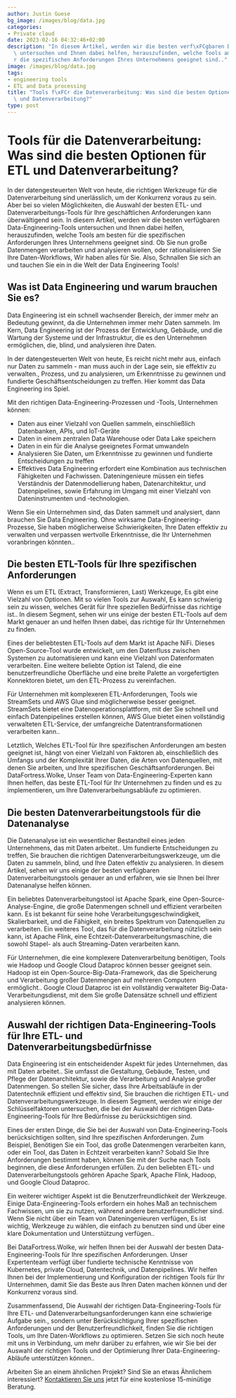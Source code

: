 ```yaml
---
author: Justin Guese
bg_image: /images/blog/data.jpg
categories:
- Private cloud
date: 2023-02-16 04:32:46+02:00
description: "In diesem Artikel, werden wir die besten verf\xFCgbaren Data-Engineering-Tools\
  \ untersuchen und Ihnen dabei helfen, herauszufinden, welche Tools am besten f\xFC\
  r die spezifischen Anforderungen Ihres Unternehmens geeignet sind.."
image: /images/blog/data.jpg
tags:
- engineering tools
- ETL and Data processing
title: "Tools f\xFCr die Datenverarbeitung: Was sind die besten Optionen f\xFCr ETL\
  \ und Datenverarbeitung?"
type: post
---
```



# Tools für die Datenverarbeitung: Was sind die besten Optionen für ETL und Datenverarbeitung?

In der datengesteuerten Welt von heute, die richtigen Werkzeuge für die Datenverarbeitung sind unerlässlich, um der Konkurrenz voraus zu sein. Aber bei so vielen Möglichkeiten, die Auswahl der besten ETL- und Datenverarbeitungs-Tools für Ihre geschäftlichen Anforderungen kann überwältigend sein. In diesem Artikel, werden wir die besten verfügbaren Data-Engineering-Tools untersuchen und Ihnen dabei helfen, herauszufinden, welche Tools am besten für die spezifischen Anforderungen Ihres Unternehmens geeignet sind. Ob Sie nun große Datenmengen verarbeiten und analysieren wollen, oder rationalisieren Sie Ihre Daten-Workflows, Wir haben alles für Sie. Also, Schnallen Sie sich an und tauchen Sie ein in die Welt der Data Engineering Tools!

## Was ist Data Engineering und warum brauchen Sie es?

Data Engineering ist ein schnell wachsender Bereich, der immer mehr an Bedeutung gewinnt, da die Unternehmen immer mehr Daten sammeln. Im Kern, Data Engineering ist der Prozess der Entwicklung, Gebäude, und die Wartung der Systeme und der Infrastruktur, die es den Unternehmen ermöglichen, die, blind, und analysieren ihre Daten.

In der datengesteuerten Welt von heute, Es reicht nicht mehr aus, einfach nur Daten zu sammeln - man muss auch in der Lage sein, sie effektiv zu verwalten., Prozess, und zu analysieren, um Erkenntnisse zu gewinnen und fundierte Geschäftsentscheidungen zu treffen. Hier kommt das Data Engineering ins Spiel.

Mit den richtigen Data-Engineering-Prozessen und -Tools, Unternehmen können:

- Daten aus einer Vielzahl von Quellen sammeln, einschließlich Datenbanken, APIs, und IoT-Geräte
- Daten in einem zentralen Data Warehouse oder Data Lake speichern
- Daten in ein für die Analyse geeignetes Format umwandeln
- Analysieren Sie Daten, um Erkenntnisse zu gewinnen und fundierte Entscheidungen zu treffen
- Effektives Data Engineering erfordert eine Kombination aus technischen Fähigkeiten und Fachwissen. Dateningenieure müssen ein tiefes Verständnis der Datenmodellierung haben, Datenarchitektur, und Datenpipelines, sowie Erfahrung im Umgang mit einer Vielzahl von Dateninstrumenten und -technologien.

Wenn Sie ein Unternehmen sind, das Daten sammelt und analysiert, dann brauchen Sie Data Engineering. Ohne wirksame Data-Engineering-Prozesse, Sie haben möglicherweise Schwierigkeiten, Ihre Daten effektiv zu verwalten und verpassen wertvolle Erkenntnisse, die Ihr Unternehmen voranbringen könnten..

## Die besten ETL-Tools für Ihre spezifischen Anforderungen

Wenn es um ETL (Extract, Transformieren, Last) Werkzeuge, Es gibt eine Vielzahl von Optionen. Mit so vielen Tools zur Auswahl, Es kann schwierig sein zu wissen, welches Gerät für Ihre speziellen Bedürfnisse das richtige ist.. In diesem Segment, sehen wir uns einige der besten ETL-Tools auf dem Markt genauer an und helfen Ihnen dabei, das richtige für Ihr Unternehmen zu finden.

Eines der beliebtesten ETL-Tools auf dem Markt ist Apache NiFi. Dieses Open-Source-Tool wurde entwickelt, um den Datenfluss zwischen Systemen zu automatisieren und kann eine Vielzahl von Datenformaten verarbeiten. Eine weitere beliebte Option ist Talend, die eine benutzerfreundliche Oberfläche und eine breite Palette an vorgefertigten Konnektoren bietet, um den ETL-Prozess zu vereinfachen.

Für Unternehmen mit komplexeren ETL-Anforderungen, Tools wie StreamSets und AWS Glue sind möglicherweise besser geeignet. StreamSets bietet eine Datenoperationsplattform, mit der Sie schnell und einfach Datenpipelines erstellen können, AWS Glue bietet einen vollständig verwalteten ETL-Service, der umfangreiche Datentransformationen verarbeiten kann..

Letztlich, Welches ETL-Tool für Ihre spezifischen Anforderungen am besten geeignet ist, hängt von einer Vielzahl von Faktoren ab, einschließlich des Umfangs und der Komplexität Ihrer Daten, die Arten von Datenquellen, mit denen Sie arbeiten, und Ihre spezifischen Geschäftsanforderungen. Bei DataFortress.Wolke, Unser Team von Data-Engineering-Experten kann Ihnen helfen, das beste ETL-Tool für Ihr Unternehmen zu finden und es zu implementieren, um Ihre Datenverarbeitungsabläufe zu optimieren.

## Die besten Datenverarbeitungstools für die Datenanalyse

Die Datenanalyse ist ein wesentlicher Bestandteil eines jeden Unternehmens, das mit Daten arbeitet.. Um fundierte Entscheidungen zu treffen, Sie brauchen die richtigen Datenverarbeitungswerkzeuge, um die Daten zu sammeln, blind, und Ihre Daten effektiv zu analysieren. In diesem Artikel, sehen wir uns einige der besten verfügbaren Datenverarbeitungstools genauer an und erfahren, wie sie Ihnen bei Ihrer Datenanalyse helfen können.

Ein beliebtes Datenverarbeitungstool ist Apache Spark, eine Open-Source-Analyse-Engine, die große Datenmengen schnell und effizient verarbeiten kann. Es ist bekannt für seine hohe Verarbeitungsgeschwindigkeit, Skalierbarkeit, und die Fähigkeit, ein breites Spektrum von Datenquellen zu verarbeiten. Ein weiteres Tool, das für die Datenverarbeitung nützlich sein kann, ist Apache Flink, eine Echtzeit-Datenverarbeitungsmaschine, die sowohl Stapel- als auch Streaming-Daten verarbeiten kann.

Für Unternehmen, die eine komplexere Datenverarbeitung benötigen, Tools wie Hadoop und Google Cloud Dataproc können besser geeignet sein. Hadoop ist ein Open-Source-Big-Data-Framework, das die Speicherung und Verarbeitung großer Datenmengen auf mehreren Computern ermöglicht.. Google Cloud Dataproc ist ein vollständig verwalteter Big-Data-Verarbeitungsdienst, mit dem Sie große Datensätze schnell und effizient analysieren können.

## Auswahl der richtigen Data-Engineering-Tools für Ihre ETL- und Datenverarbeitungsbedürfnisse

Data Engineering ist ein entscheidender Aspekt für jedes Unternehmen, das mit Daten arbeitet.. Sie umfasst die Gestaltung, Gebäude, Testen, und Pflege der Datenarchitektur, sowie die Verarbeitung und Analyse großer Datenmengen. So stellen Sie sicher, dass Ihre Arbeitsabläufe in der Datentechnik effizient und effektiv sind, Sie brauchen die richtigen ETL- und Datenverarbeitungswerkzeuge. In diesem Segment, werden wir einige der Schlüsselfaktoren untersuchen, die bei der Auswahl der richtigen Data-Engineering-Tools für Ihre Bedürfnisse zu berücksichtigen sind.

Eines der ersten Dinge, die Sie bei der Auswahl von Data-Engineering-Tools berücksichtigen sollten, sind Ihre spezifischen Anforderungen. Zum Beispiel, Benötigen Sie ein Tool, das große Datenmengen verarbeiten kann, oder ein Tool, das Daten in Echtzeit verarbeiten kann? Sobald Sie Ihre Anforderungen bestimmt haben, können Sie mit der Suche nach Tools beginnen, die diese Anforderungen erfüllen. Zu den beliebten ETL- und Datenverarbeitungstools gehören Apache Spark, Apache Flink, Hadoop, und Google Cloud Dataproc.

Ein weiterer wichtiger Aspekt ist die Benutzerfreundlichkeit der Werkzeuge. Einige Data-Engineering-Tools erfordern ein hohes Maß an technischem Fachwissen, um sie zu nutzen, während andere benutzerfreundlicher sind. Wenn Sie nicht über ein Team von Dateningenieuren verfügen, Es ist wichtig, Werkzeuge zu wählen, die einfach zu benutzen sind und über eine klare Dokumentation und Unterstützung verfügen..

Bei DataFortress.Wolke, wir helfen Ihnen bei der Auswahl der besten Data-Engineering-Tools für Ihre spezifischen Anforderungen. Unser Expertenteam verfügt über fundierte technische Kenntnisse von Kubernetes, private Cloud, Datentechnik, und Datenpipelines. Wir helfen Ihnen bei der Implementierung und Konfiguration der richtigen Tools für Ihr Unternehmen, damit Sie das Beste aus Ihren Daten machen können und der Konkurrenz voraus sind.

Zusammenfassend, Die Auswahl der richtigen Data-Engineering-Tools für Ihre ETL- und Datenverarbeitungsanforderungen kann eine schwierige Aufgabe sein., sondern unter Berücksichtigung Ihrer spezifischen Anforderungen und der Benutzerfreundlichkeit, finden Sie die richtigen Tools, um Ihre Daten-Workflows zu optimieren. Setzen Sie sich noch heute mit uns in Verbindung, um mehr darüber zu erfahren, wie wir Sie bei der Auswahl der richtigen Tools und der Optimierung Ihrer Data-Engineering-Abläufe unterstützen können..

Arbeiten Sie an einem ähnlichen Projekt? Sind Sie an etwas Ähnlichem interessiert? [Kontaktieren Sie uns](/de/contact) jetzt für eine kostenlose 15-minütige Beratung.